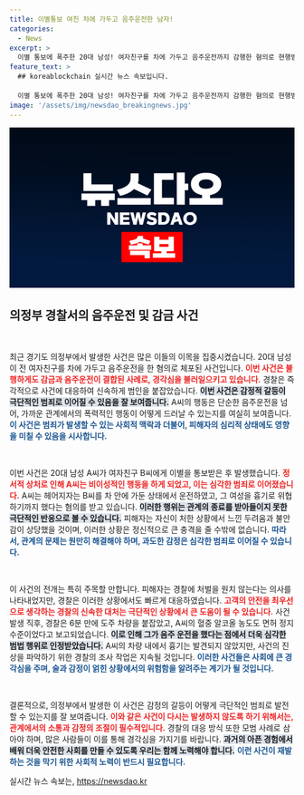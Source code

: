 ```yaml
---
title: 이별통보 여친 차에 가두고 음주운전한 남자!
categories:
  - News
excerpt: >
  이별 통보에 폭주한 20대 남성! 여자친구를 차에 가두고 음주운전까지 감행한 혐의로 현행범으로 체포됐습니다. 위험한 순간, 시민의 신고로 사태는 종료됐지만, 경찰은 조치 후 남성을 석방했습니다.
feature_text: >
  ## koreablockchain 실시간 뉴스 속보입니다.

  이별 통보에 폭주한 20대 남성! 여자친구를 차에 가두고 음주운전까지 감행한 혐의로 현행범으로 체포됐습니다. 위험한 순간, 시민의 신고로 사태는 종료됐지만, 경찰은 조치 후 남성을 석방했습니다.
image: '/assets/img/newsdao_breakingnews.jpg'
---
```


<p><img src="/assets/img/newsdao_breakingnews.jpg" alt="koreablockchain 속보" /></p>

<h2 data-ke-size="size26">의정부 경찰서의 음주운전 및 감금 사건</h2>

<p data-ke-size="size16">&nbsp;</p>

<p>최근 경기도 의정부에서 발생한 사건은 많은 이들의 이목을 집중시켰습니다. 20대 남성이 전 여자친구를 차에 가두고 음주운전을 한 혐의로 체포된 사건입니다. <b><span style="color: #ee2323;">이번 사건은 불행하게도 감금과 음주운전이 결합된 사례로, 경각심을 불러일으키고 있습니다.</span></b> 경찰은 즉각적으로 사건에 대응하여 신속하게 범인을 붙잡았습니다. <b><span style="background-color: #21538527;">이번 사건은 감정적 갈등이 극단적인 범죄로 이어질 수 있음을 잘 보여줍니다.</span></b> A씨의 행동은 단순한 음주운전을 넘어, 가까운 관계에서의 폭력적인 행동이 어떻게 드러날 수 있는지를 여실히 보여줍니다. <b><span style="color: #1a5490;">이 사건은 범죄가 발생할 수 있는 사회적 맥락과 더불어, 피해자의 심리적 상태에도 영향을 미칠 수 있음을 시사합니다.</span></b></p>

<p data-ke-size="size16">&nbsp;</p>

<p>이번 사건은 20대 남성 A씨가 여자친구 B씨에게 이별을 통보받은 후 발생했습니다. <b><span style="color: #ee2323;">정서적 상처로 인해 A씨는 비이성적인 행동을 하게 되었고, 이는 심각한 범죄로 이어졌습니다.</span></b> A씨는 헤어지자는 B씨를 차 안에 가둔 상태에서 운전하였고, 그 여성을 흉기로 위협하기까지 했다는 혐의를 받고 있습니다. <b><span style="background-color: #21538527;">이러한 행위는 관계의 종료를 받아들이지 못한 극단적인 반응으로 볼 수 있습니다.</span></b> 피해자는 자신이 처한 상황에서 느낀 두려움과 불안감이 상당했을 것이며, 이러한 상황은 정신적으로 큰 충격을 줄 수밖에 없습니다. <b><span style="color: #1a5490;">따라서, 관계의 문제는 원만히 해결해야 하며, 과도한 감정은 심각한 범죄로 이어질 수 있습니다.</span></b></p>

<p data-ke-size="size16">&nbsp;</p>

<p>이 사건의 전개는 특히 주목할 만합니다. 피해자는 경찰에 처벌을 원치 않는다는 의사를 나타내었지만, 경찰은 이러한 상황에서도 빠르게 대응하였습니다. <b><span style="color: #ee2323;">고객의 안전을 최우선으로 생각하는 경찰의 신속한 대처는 극단적인 상황에서 큰 도움이 될 수 있습니다.</span></b> 사건 발생 직후, 경찰은 6분 만에 도주 차량을 붙잡았고, A씨의 혈중 알코올 농도도 면허 정지 수준이었다고 보고되었습니다. <b><span style="background-color: #21538527;">이로 인해 그가 음주 운전을 했다는 점에서 더욱 심각한 범법 행위로 인정받았습니다.</span></b> A씨의 차량 내에서 흉기는 발견되지 않았지만, 사건의 진상을 파악하기 위한 경찰의 조사 작업은 지속될 것입니다. <b><span style="color: #1a5490;">이러한 사건들은 사회에 큰 경각심을 주며, 술과 감정이 얽힌 상황에서의 위험함을 알려주는 계기가 될 것입니다.</span></b></p>

<p data-ke-size="size16">&nbsp;</p>

<p>결론적으로, 의정부에서 발생한 이 사건은 감정의 갈등이 어떻게 극단적인 범죄로 발전할 수 있는지를 잘 보여줍니다. <b><span style="color: #ee2323;">이와 같은 사건이 다시는 발생하지 않도록 하기 위해서는, 관계에서의 소통과 감정의 조절이 필수적입니다.</span></b> 경찰의 대응 방식 또한 모범 사례로 삼아야 하며, 많은 사람들이 이를 통해 경각심을 가지기를 바랍니다. <b><span style="background-color: #21538527;">과거의 아픈 경험에서 배워 더욱 안전한 사회를 만들 수 있도록 우리는 함께 노력해야 합니다.</span></b> <b><span style="color: #1a5490;">이런 사건이 재발하는 것을 막기 위한 사회적 노력이 반드시 필요합니다.</span></b></p>
실시간 뉴스 속보는, <a href="https://newsdao.kr" rel="dofollow">https://newsdao.kr</a>



